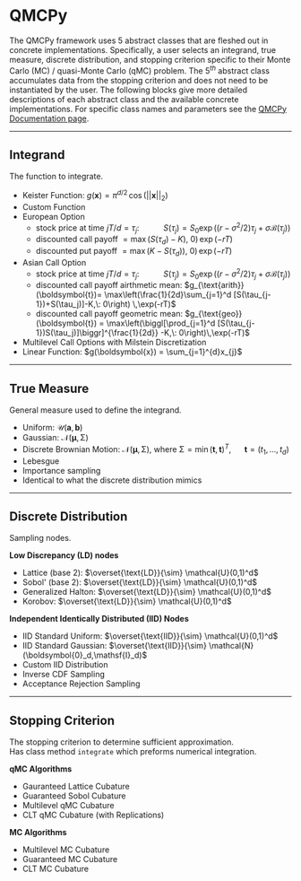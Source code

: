 # QMCPy

The QMCPy framework uses 5 abstract classes that are fleshed out in concrete implementations. Specifically, a user selects an integrand, true measure, discrete distribution, and stopping criterion specific to their Monte Carlo (MC) / quasi-Monte Carlo (qMC) problem. The $5^{th}$ abstract class accumulates data from the stopping criterion and does not need to be instantiated by the user. The following blocks give more detailed descriptions of each abstract class and the available concrete implementations. For specific class names and parameters see the [QMCPy Documentation page](https://qmcpy.readthedocs.io/en/latest/algorithms.html). 

----

## Integrand

The function to integrate.

- Keister Function: $g(\boldsymbol{x}) = \pi^{d/2} \, \cos(||\boldsymbol{x}||_2)$
- Custom Function
- European Option
    - stock price at time $jT/d=\tau_j$: $~~~~~~~~~$ $S(\tau_j)=S_0\exp\bigl((r-\sigma^2/2)\tau_j+\sigma\mathcal{B}(\tau_j)\bigr)$
    - discounted call payoff $= \max\left(S(\tau_d)-K\right),\: 0)  \,\exp(-rT)$
    - discounted put payoff $= \max\left(K-S(\tau_d)\right),\: 0)\,\exp(-rT)$
- Asian Call Option
    - stock price at time $jT/d=\tau_j$: $~~~~~~~~~$ $S(\tau_j)=S_0\exp\bigl((r-\sigma^2/2)\tau_j+\sigma\mathcal{B}(\tau_j)\bigr)$
    - discounted call payoff airthmetic mean: $g_{\text{arith}}(\boldsymbol{t})= \max\left(\frac{1}{2d}\sum_{j=1}^d [S(\tau_{j-1})+S(\tau_j)]-K,\: 0\right)  \,\exp(-rT)$
    - discounted call payoff geometric mean: $g_{\text{geo}}(\boldsymbol{t}) = \max\left(\biggl[\prod_{j=1}^d [S(\tau_{j-1})S(\tau_j)]\biggr]^{\frac{1}{2d}} -K,\: 0\right)\,\exp(-rT)$
- Multilevel Call Options with Milstein Discretization 
- Linear Function: $g(\boldsymbol{x}) = \sum_{j=1}^{d}x_{j}$

----

## True Measure

General measure used to define the integrand.

- Uniform: $\mathcal{U}(\boldsymbol{a},\boldsymbol{b})$
- Gaussian: $\mathcal{N}(\boldsymbol{\mu},\mathsf{\Sigma})$
- Discrete Brownian Motion: $\mathcal{N}(\boldsymbol{\mu},\mathsf{\Sigma})$, where $\mathsf{\Sigma} = \min(\boldsymbol{t},\boldsymbol{t})^T$, $~~~~$ $\boldsymbol{t} = (t_1, \ldots, t_d)$
- Lebesgue
- Importance sampling
- Identical to what the discrete distribution mimics

----

## Discrete Distribution

Sampling nodes.

**Low Discrepancy (LD) nodes**

- Lattice (base 2): $\overset{\text{LD}}{\sim}    \mathcal{U}(0,1)^d$
- Sobol' (base 2): $\overset{\text{LD}}{\sim}    \mathcal{U}(0,1)^d$
- Generalized Halton: $\overset{\text{LD}}{\sim}    \mathcal{U}(0,1)^d$
- Korobov: $\overset{\text{LD}}{\sim}    \mathcal{U}(0,1)^d$

**Independent Identically Distributed (IID) Nodes**

- IID Standard Uniform: $\overset{\text{IID}}{\sim}   \mathcal{U}(0,1)^d$
- IID Standard Gaussian: $\overset{\text{IID}}{\sim}  \mathcal{N}(\boldsymbol{0}_d,\mathsf{I}_d)$
- Custom IID Distribution
- Inverse CDF Sampling
- Acceptance Rejection Sampling

----

## Stopping Criterion

The stopping criterion to determine sufficient approximation.\
Has class method `integrate` which preforms numerical integration.

**qMC Algorithms**

- Gauranteed Lattice Cubature
- Guaranteed Sobol Cubature
- Multilevel qMC Cubature
- CLT qMC Cubature (with Replications)

**MC Algorithms**

  - Multilevel MC Cubature
  - Guaranteed MC Cubature
  - CLT MC Cubature 
